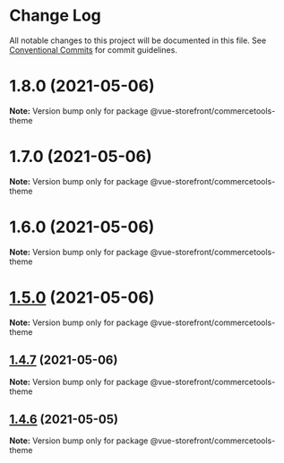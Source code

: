# Change Log

All notable changes to this project will be documented in this file.
See [Conventional Commits](https://conventionalcommits.org) for commit guidelines.

# 1.8.0 (2021-05-06)

**Note:** Version bump only for package @vue-storefront/commercetools-theme





# 1.7.0 (2021-05-06)

**Note:** Version bump only for package @vue-storefront/commercetools-theme





# 1.6.0 (2021-05-06)

**Note:** Version bump only for package @vue-storefront/commercetools-theme





# [1.5.0](https://github.com/vuestorefront/commercetools/compare/v1.4.7...v1.5.0) (2021-05-06)

**Note:** Version bump only for package @vue-storefront/commercetools-theme





## [1.4.7](https://github.com/vuestorefront/commercetools/compare/v1.4.6...v1.4.7) (2021-05-06)

**Note:** Version bump only for package @vue-storefront/commercetools-theme





## [1.4.6](https://github.com/vuestorefront/commercetools/compare/v1.4.5...v1.4.6) (2021-05-05)

**Note:** Version bump only for package @vue-storefront/commercetools-theme
